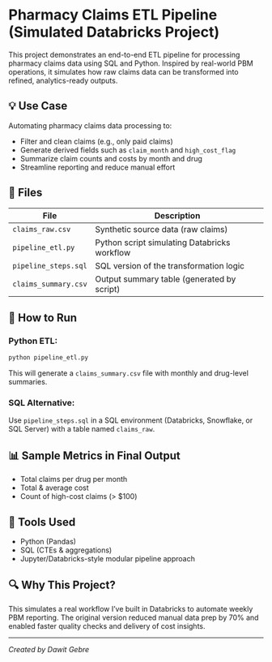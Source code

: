 # Pharmacy Claims ETL Pipeline (Simulated Databricks Project)

This project demonstrates an end-to-end ETL pipeline for processing pharmacy claims data using SQL and Python. Inspired by real-world PBM operations, it simulates how raw claims data can be transformed into refined, analytics-ready outputs.

## 💡 Use Case

Automating pharmacy claims data processing to:
- Filter and clean claims (e.g., only paid claims)
- Generate derived fields such as `claim_month` and `high_cost_flag`
- Summarize claim counts and costs by month and drug
- Streamline reporting and reduce manual effort

## 📁 Files

| File | Description |
|------|-------------|
| `claims_raw.csv` | Synthetic source data (raw claims) |
| `pipeline_etl.py` | Python script simulating Databricks workflow |
| `pipeline_steps.sql` | SQL version of the transformation logic |
| `claims_summary.csv` | Output summary table (generated by script) |

## 🧪 How to Run

### Python ETL:
```bash
python pipeline_etl.py
```
This will generate a `claims_summary.csv` file with monthly and drug-level summaries.

### SQL Alternative:
Use `pipeline_steps.sql` in a SQL environment (Databricks, Snowflake, or SQL Server) with a table named `claims_raw`.

## 📊 Sample Metrics in Final Output
- Total claims per drug per month
- Total & average cost
- Count of high-cost claims (> $100)

## 🔧 Tools Used
- Python (Pandas)
- SQL (CTEs & aggregations)
- Jupyter/Databricks-style modular pipeline approach

## 🔍 Why This Project?

This simulates a real workflow I’ve built in Databricks to automate weekly PBM reporting. The original version reduced manual data prep by 70% and enabled faster quality checks and delivery of cost insights.

---

*Created by Dawit Gebre*
